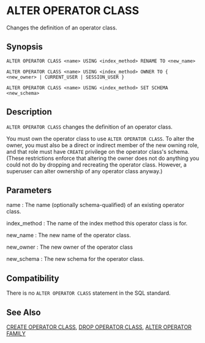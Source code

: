 # ALTER OPERATOR CLASS

Changes the definition of an operator class.

## Synopsis

``` {#sql_command_synopsis}
ALTER OPERATOR CLASS <name> USING <index_method> RENAME TO <new_name>

ALTER OPERATOR CLASS <name> USING <index_method> OWNER TO { <new_owner> | CURRENT_USER | SESSION_USER }

ALTER OPERATOR CLASS <name> USING <index_method> SET SCHEMA <new_schema>
```

## Description

`ALTER OPERATOR CLASS` changes the definition of an operator class.

You must own the operator class to use `ALTER OPERATOR CLASS`. To alter the owner, you must also be a direct or indirect member of the new owning role, and that role must have `CREATE` privilege on the operator class's schema. (These restrictions enforce that altering the owner does not do anything you could not do by dropping and recreating the operator class. However, a superuser can alter ownership of any operator class anyway.)

## Parameters

name
:   The name (optionally schema-qualified) of an existing operator class.

index_method
:   The name of the index method this operator class is for.

new_name
:   The new name of the operator class.

new_owner
:   The new owner of the operator class

new_schema
:   The new schema for the operator class.

## Compatibility

There is no `ALTER OPERATOR CLASS` statement in the SQL standard.

## See Also

[CREATE OPERATOR CLASS](/docs/sql-statements/sql-statement-create-operator-class.md), [DROP OPERATOR CLASS](/docs/sql-statements/sql-statement-drop-operator-class.md), [ALTER OPERATOR FAMILY](/docs/sql-statements/sql-statement-alter-operator-family.md)



